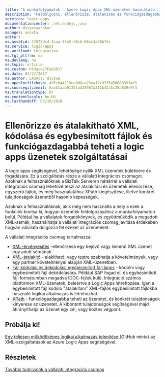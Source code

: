 ```yaml
---
title: "A munkafolyamatok - Azure Logic Apps XML-üzenetek használata |} Microsoft Docs"
description: "Feldolgozni, ellenőrizze, átalakítás és funkciógazdagabbá teheti a logic Apps alkalmazásokat és üzleti XML-üzenetek-forgatókönyvekre, a vállalati integrációs csomag segítségével"
services: logic-apps
documentationcenter: .net,nodejs,java
author: divyaswarnkar
manager: anneta
editor: 
ms.assetid: 47672dc4-1caa-44e5-b8cb-68ec3a76b7dc
ms.service: logic-apps
ms.workload: integration
ms.tgt_pltfrm: na
ms.devlang: na
ms.topic: article
ms.custom: H1Hack27Feb2017
ms.date: 02/27/2017
ms.author: LADocs; divswa
ms.openlocfilehash: 495cb44219ee9d8ca20ea17c373545668839f4c5
ms.sourcegitcommit: 8aab1aab0135fad24987a311b42a1c25a839e9f3
ms.translationtype: MT
ms.contentlocale: hu-HU
ms.lasthandoff: 03/16/2018
---
```

# <a name="validate-and-transform-xml-encode-and-decode-flat-files-and-enrich-messages-features-in-logic-apps"></a>Ellenőrizze és átalakítható XML, kódolása és egybesimított fájlok és funkciógazdagabbá teheti a logic apps üzenetek szolgáltatásai

A logic apps segítségével, lehetősége nyílik XML üzenetek küldésére és fogadására. Ez a szolgáltatás része a vállalati integrációs csomagot. Azoknak a felhasználóknak a BizTalk Serveren háttérrel a vállalati integrációs csomag lehetővé teszi az átalakítási és üzenetek ellenőrzése, egyszerű fájlok, és még használatához XPath kiegészítése, illetve konkrét tulajdonságok üzenetből hasonló képességek. 

Azoknak a felhasználóknak, akik még nem használta a hely a ezek a funkciók bontsa ki, hogyan üzenetek feldolgozásához a munkafolyamaton belül. Például ha a vállalatok forgatókönyvek, és együttműködik a megadott XML-sémák, használhatja a vállalati integrációs csomag javítása érdekében hogyan vállalata dolgozza fel ezeket az üzeneteket. 

A vállalati integrációs csomag tartalmazza: 

* [XML-érvényesítés](logic-apps-enterprise-integration-xml-validation.md "további információ a XML-üzenet érvényesítés") -ellenőrzése egy bejövő vagy kimenő XML üzenet egy adott sémának.
* [XML-átalakító](../logic-apps/logic-apps-enterprise-integration-transform.md "XML üzenet átalakítások és a maps ismertetése") - alakítható, vagy testre szabhatja a követelmények, vagy egy partner követelményei alapján XML-üzenetben.
* [Fájl kódolási és dekódolási egybesimított fájl lapos](logic-apps-enterprise-integration-flatfile.md "további információ a egybesimított fájl kódolás/dekódolás") - kódolni vagy egybesimított fájl dekódolására. Például SAP fogad el, és egybesimított fájl formátumban megadva IDOC-fájlok küld. Integráció számos platformon XML-üzenetek, beleértve a Logic Apps létrehozása. Igen a egybesimított fájl kódoló "átalakítani" XML-fájlok egybesimított fájlokba használó logikai alkalmazás is létrehozhat. 
* [XPath](https://msdn.microsoft.com/library/mt643789.aspx) - funkciógazdagabbá teheti az üzenetet, és konkrét tulajdonságok kinyerése az üzenetet. A kibontott tulajdonságok segítségével majd átirányíthatja az üzenet egy cél, vagy köztes végpont.

## <a name="try-it-out"></a>Próbálja ki!
[Egy teljesen működőképes logikai alkalmazás telepítése ](https://github.com/Azure/azure-quickstart-templates/tree/master/201-logic-app-veter-pipeline) (GitHub minta) az XML-szolgáltatások az Azure Logic Apps segítségével.

## <a name="learn-more"></a>Részletek
[További tudnivalók a vállalati integrációs csomag](../logic-apps/logic-apps-enterprise-integration-overview.md "további információ a vállalati integrációs csomag")
